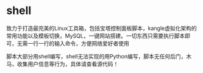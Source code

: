 # shell
致力于打造最完美的Linux工具箱，包括宝塔控制面板脚本，kangle虚拟化架构的常用功能以及模板切换，MySQL，一键网站搭建。一切东西只需要执行脚本即可，无需一行一行的输入命令，方便网络爱好者使用

脚本大部分用shell编写，shell无法实现的用Python编写，脚本无任何后门，木马，收集用户信息等行为，具体请查看源代码！
